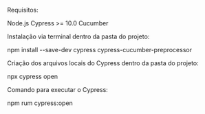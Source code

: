 Requisitos:

Node.js
Cypress >= 10.0
Cucumber

Instalação via terminal dentro da pasta do projeto:

npm install --save-dev cypress cypress-cucumber-preprocessor

Criação dos arquivos locais do Cypress dentro da pasta do projeto:

npx cypress open

Comando para executar o Cypress:

npm rum cypress:open
